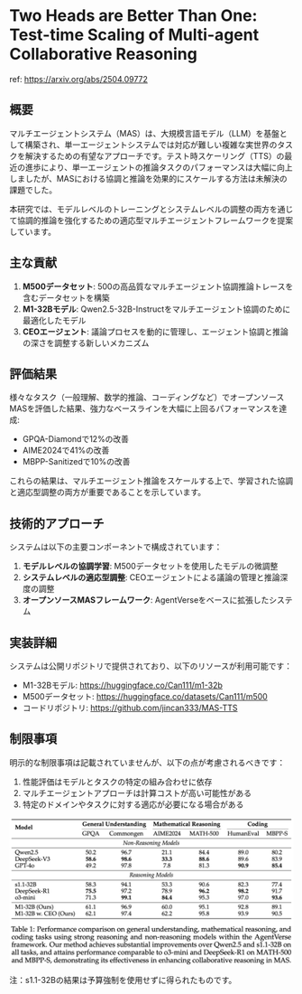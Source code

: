 # Two Heads are Better Than One: Test-time Scaling of Multi-agent Collaborative Reasoning

ref: <https://arxiv.org/abs/2504.09772>

## 概要

マルチエージェントシステム（MAS）は、大規模言語モデル（LLM）を基盤として構築され、単一エージェントシステムでは対応が難しい複雑な実世界のタスクを解決するための有望なアプローチです。テスト時スケーリング（TTS）の最近の進歩により、単一エージェントの推論タスクのパフォーマンスは大幅に向上しましたが、MASにおける協調と推論を効果的にスケールする方法は未解決の課題でした。

本研究では、モデルレベルのトレーニングとシステムレベルの調整の両方を通じて協調的推論を強化するための適応型マルチエージェントフレームワークを提案しています。

## 主な貢献

1. **M500データセット**: 500の高品質なマルチエージェント協調推論トレースを含むデータセットを構築
2. **M1-32Bモデル**: Qwen2.5-32B-Instructをマルチエージェント協調のために最適化したモデル
3. **CEOエージェント**: 議論プロセスを動的に管理し、エージェント協調と推論の深さを調整する新しいメカニズム

## 評価結果

様々なタスク（一般理解、数学的推論、コーディングなど）でオープンソースMASを評価した結果、強力なベースラインを大幅に上回るパフォーマンスを達成:

- GPQA-Diamondで12%の改善
- AIME2024で41%の改善
- MBPP-Sanitizedで10%の改善

これらの結果は、マルチエージェント推論をスケールする上で、学習された協調と適応型調整の両方が重要であることを示しています。

## 技術的アプローチ

システムは以下の主要コンポーネントで構成されています：

1. **モデルレベルの協調学習**: M500データセットを使用したモデルの微調整
2. **システムレベルの適応型調整**: CEOエージェントによる議論の管理と推論深度の調整
3. **オープンソースMASフレームワーク**: AgentVerseをベースに拡張したシステム

## 実装詳細

システムは公開リポジトリで提供されており、以下のリソースが利用可能です：

- M1-32Bモデル: <https://huggingface.co/Can111/m1-32b>
- M500データセット: <https://huggingface.co/datasets/Can111/m500>
- コードリポジトリ: <https://github.com/jincan333/MAS-TTS>

## 制限事項

明示的な制限事項は記載されていませんが、以下の点が考慮されるべきです：

1. 性能評価はモデルとタスクの特定の組み合わせに依存
2. マルチエージェントアプローチは計算コストが高い可能性がある
3. 特定のドメインやタスクに対する適応が必要になる場合がある

![パフォーマンスグラフ](https://github.com/jincan333/MAS-TTS/raw/main/documentation/performance.png)

注：s1.1-32Bの結果は予算強制を使用せずに得られたものです。
